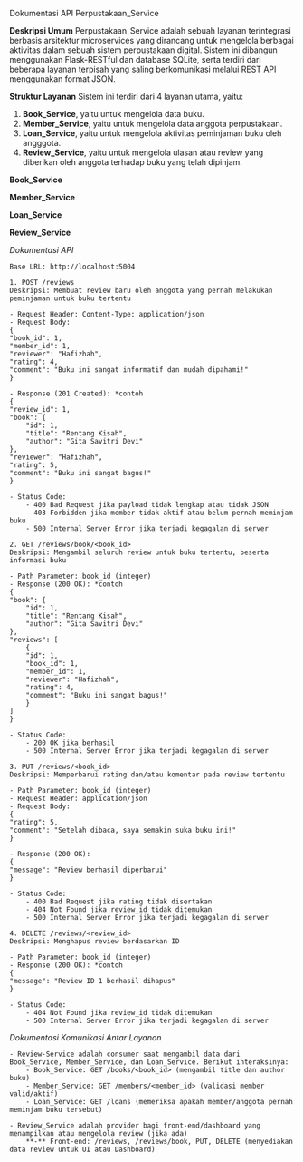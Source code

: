 Dokumentasi API Perpustakaan_Service

**Deskripsi Umum**
Perpustakaan_Service adalah sebuah layanan terintegrasi berbasis arsitektur microservices yang dirancang untuk mengelola berbagai aktivitas dalam sebuah sistem perpustakaan digital. Sistem ini dibangun menggunakan Flask-RESTful dan database SQLite, serta terdiri dari beberapa layanan terpisah yang saling berkomunikasi melalui REST API menggunakan format JSON.

**Struktur Layanan**
Sistem ini terdiri dari 4 layanan utama, yaitu:
1. **Book_Service**, yaitu untuk mengelola data buku.
2. **Member_Service**, yaitu untuk mengelola data anggota perpustakaan.
3. **Loan_Service**, yaitu untuk mengelola aktivitas peminjaman buku oleh angggota.
4. **Review_Service**, yaitu untuk mengelola ulasan atau review yang diberikan oleh anggota terhadap buku yang telah dipinjam.

**Book_Service**


**Member_Service**


**Loan_Service**


**Review_Service**

*Dokumentasi API*

    Base URL: http://localhost:5004

    1. POST /reviews
    Deskripsi: Membuat review baru oleh anggota yang pernah melakukan peminjaman untuk buku tertentu

    - Request Header: Content-Type: application/json
    - Request Body:
    {
    "book_id": 1,
    "member_id": 1,
    "reviewer": "Hafizhah",
    "rating": 4,
    "comment": "Buku ini sangat informatif dan mudah dipahami!"
    }

    - Response (201 Created): *contoh
    {
    "review_id": 1,
    "book": {
        "id": 1,
        "title": "Rentang Kisah",
        "author": "Gita Savitri Devi"
    },
    "reviewer": "Hafizhah",
    "rating": 5,
    "comment": "Buku ini sangat bagus!"
    }

    - Status Code:
        - 400 Bad Request jika payload tidak lengkap atau tidak JSON
        - 403 Forbidden jika member tidak aktif atau belum pernah meminjam buku
        - 500 Internal Server Error jika terjadi kegagalan di server

    2. GET /reviews/book/<book_id>
    Deskripsi: Mengambil seluruh review untuk buku tertentu, beserta informasi buku

    - Path Parameter: book_id (integer)
    - Response (200 OK): *contoh
    {
    "book": {
        "id": 1,
        "title": "Rentang Kisah",
        "author": "Gita Savitri Devi"
    },
    "reviews": [
        {
        "id": 1,
        "book_id": 1,
        "member_id": 1,
        "reviewer": "Hafizhah",
        "rating": 4,
        "comment": "Buku ini sangat bagus!"
        }
    ]
    }

    - Status Code:
        - 200 OK jika berhasil
        - 500 Internal Server Error jika terjadi kegagalan di server

    3. PUT /reviews/<book_id>
    Deskripsi: Memperbarui rating dan/atau komentar pada review tertentu

    - Path Parameter: book_id (integer)
    - Request Header: application/json
    - Request Body:
    {
    "rating": 5,
    "comment": "Setelah dibaca, saya semakin suka buku ini!"
    }

    - Response (200 OK):
    {
    "message": "Review berhasil diperbarui"
    }

    - Status Code:
        - 400 Bad Request jika rating tidak disertakan
        - 404 Not Found jika review_id tidak ditemukan
        - 500 Internal Server Error jika terjadi kegagalan di server

    4. DELETE /reviews/<review_id>
    Deskripsi: Menghapus review berdasarkan ID

    - Path Parameter: book_id (integer)
    - Response (200 OK): *contoh
    {
    "message": "Review ID 1 berhasil dihapus"
    }

    - Status Code:
        - 404 Not Found jika review_id tidak ditemukan
        - 500 Internal Server Error jika terjadi kegagalan di server


*Dokumentasi Komunikasi Antar Layanan*

    - Review-Service adalah consumer saat mengambil data dari Book_Service, Member_Service, dan Loan_Service. Berikut interaksinya:
        - Book_Service: GET /books/<book_id> (mengambil title dan author buku)
        - Member_Service: GET /members/<member_id> (validasi member valid/aktif)
        - Loan_Service: GET /loans (memeriksa apakah member/anggota pernah meminjam buku tersebut)
        
    - Review_Service adalah provider bagi front-end/dashboard yang menampilkan atau mengelola review (jika ada)
        **-** Front-end: /reviews, /reviews/book, PUT, DELETE (menyediakan data review untuk UI atau Dashboard)

